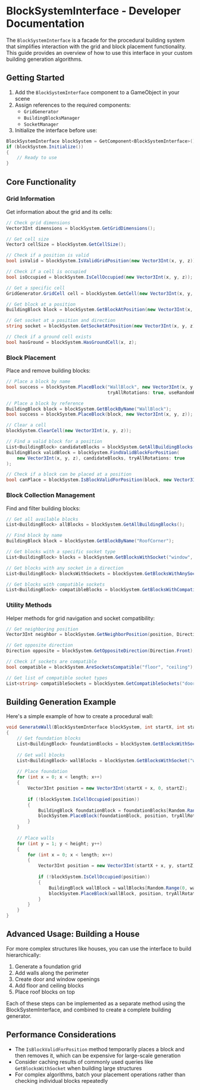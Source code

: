 # BlockSystemInterface - Developer Documentation

The `BlockSystemInterface` is a facade for the procedural building system that simplifies interaction with the grid and block placement functionality. This guide provides an overview of how to use this interface in your custom building generation algorithms.

## Getting Started

1. Add the `BlockSystemInterface` component to a GameObject in your scene
2. Assign references to the required components:
   - `GridGenerator`
   - `BuildingBlocksManager`
   - `SocketManager`
3. Initialize the interface before use:

```csharp
BlockSystemInterface blockSystem = GetComponent<BlockSystemInterface>();
if (blockSystem.Initialize())
{
    // Ready to use
}
```

## Core Functionality

### Grid Information

Get information about the grid and its cells:

```csharp
// Check grid dimensions
Vector3Int dimensions = blockSystem.GetGridDimensions();

// Get cell size
Vector3 cellSize = blockSystem.GetCellSize();

// Check if a position is valid
bool isValid = blockSystem.IsValidGridPosition(new Vector3Int(x, y, z));

// Check if a cell is occupied
bool isOccupied = blockSystem.IsCellOccupied(new Vector3Int(x, y, z));

// Get a specific cell
GridGenerator.GridCell cell = blockSystem.GetCell(new Vector3Int(x, y, z));

// Get block at a position
BuildingBlock block = blockSystem.GetBlockAtPosition(new Vector3Int(x, y, z));

// Get socket at a position and direction
string socket = blockSystem.GetSocketAtPosition(new Vector3Int(x, y, z), Direction.Up);

// Check if a ground cell exists
bool hasGround = blockSystem.HasGroundCell(x, z);
```

### Block Placement

Place and remove building blocks:

```csharp
// Place a block by name
bool success = blockSystem.PlaceBlock("WallBlock", new Vector3Int(x, y, z), 
                                      tryAllRotations: true, useRandomRotation: false);

// Place a block by reference
BuildingBlock block = blockSystem.GetBlockByName("WallBlock");
bool success = blockSystem.PlaceBlock(block, new Vector3Int(x, y, z));

// Clear a cell
blockSystem.ClearCell(new Vector3Int(x, y, z));

// Find a valid block for a position
List<BuildingBlock> candidateBlocks = blockSystem.GetAllBuildingBlocks();
BuildingBlock validBlock = blockSystem.FindValidBlockForPosition(
    new Vector3Int(x, y, z), candidateBlocks, tryAllRotations: true
);

// Check if a block can be placed at a position
bool canPlace = blockSystem.IsBlockValidForPosition(block, new Vector3Int(x, y, z));
```

### Block Collection Management

Find and filter building blocks:

```csharp
// Get all available blocks
List<BuildingBlock> allBlocks = blockSystem.GetAllBuildingBlocks();

// Find block by name
BuildingBlock block = blockSystem.GetBlockByName("RoofCorner");

// Get blocks with a specific socket type
List<BuildingBlock> blocks = blockSystem.GetBlocksWithSocket("window", Direction.Front);

// Get blocks with any socket in a direction
List<BuildingBlock> blocksWithSockets = blockSystem.GetBlocksWithAnySocket(Direction.Up);

// Get blocks with compatible sockets
List<BuildingBlock> compatibleBlocks = blockSystem.GetBlocksWithCompatibleSocket("floor", Direction.Down);
```

### Utility Methods

Helper methods for grid navigation and socket compatibility:

```csharp
// Get neighboring position
Vector3Int neighbor = blockSystem.GetNeighborPosition(position, Direction.Up);

// Get opposite direction
Direction opposite = blockSystem.GetOppositeDirection(Direction.Front); // Returns Direction.Back

// Check if sockets are compatible
bool compatible = blockSystem.AreSocketsCompatible("floor", "ceiling");

// Get list of compatible socket types
List<string> compatibleSockets = blockSystem.GetCompatibleSockets("door");
```

## Building Generation Example

Here's a simple example of how to create a procedural wall:

```csharp
void GenerateWall(BlockSystemInterface blockSystem, int startX, int startZ, int length, int height)
{
    // Get foundation blocks
    List<BuildingBlock> foundationBlocks = blockSystem.GetBlocksWithSocket("foundation", Direction.Down);
    
    // Get wall blocks
    List<BuildingBlock> wallBlocks = blockSystem.GetBlocksWithSocket("wall", Direction.Down);
    
    // Place foundation
    for (int x = 0; x < length; x++)
    {
        Vector3Int position = new Vector3Int(startX + x, 0, startZ);
        
        if (!blockSystem.IsCellOccupied(position))
        {
            BuildingBlock foundationBlock = foundationBlocks[Random.Range(0, foundationBlocks.Count)];
            blockSystem.PlaceBlock(foundationBlock, position, tryAllRotations: true);
        }
    }
    
    // Place walls
    for (int y = 1; y < height; y++)
    {
        for (int x = 0; x < length; x++)
        {
            Vector3Int position = new Vector3Int(startX + x, y, startZ);
            
            if (!blockSystem.IsCellOccupied(position))
            {
                BuildingBlock wallBlock = wallBlocks[Random.Range(0, wallBlocks.Count)];
                blockSystem.PlaceBlock(wallBlock, position, tryAllRotations: true);
            }
        }
    }
}
```

## Advanced Usage: Building a House

For more complex structures like houses, you can use the interface to build hierarchically:

1. Generate a foundation grid
2. Add walls along the perimeter
3. Create door and window openings
4. Add floor and ceiling blocks
5. Place roof blocks on top

Each of these steps can be implemented as a separate method using the BlockSystemInterface, and combined to create a complete building generator.

## Performance Considerations

- The `IsBlockValidForPosition` method temporarily places a block and then removes it, which can be expensive for large-scale generation
- Consider caching results of commonly used queries like `GetBlocksWithSocket` when building large structures
- For complex algorithms, batch your placement operations rather than checking individual blocks repeatedly
